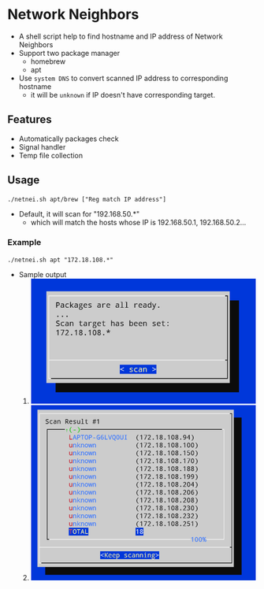 # Network Neighbors
- A shell script help to find hostname and IP address of Network Neighbors
- Support two package manager
  - homebrew
  - apt
- Use `system DNS` to convert scanned IP address to corresponding hostname
  - it will be `unknown` if IP doesn't have corresponding target.

## Features
- Automatically packages check
- Signal handler
- Temp file collection

## Usage
```
./netnei.sh apt/brew ["Reg match IP address"]
```
- Default, it will scan for "192.168.50.*"
  - which will match the hosts whose IP is 192.168.50.1, 192.168.50.2...
### Example
```
./netnei.sh apt "172.18.108.*"
```
- Sample output
  1. ![](media/start.png)
  2. ![](media/example_res.png)